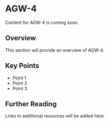 # AGW-4

Content for AGW-4 is coming soon.

## Overview

This section will provide an overview of AGW-4.

## Key Points

- Point 1
- Point 2
- Point 3

## Further Reading

Links to additional resources will be added here.
